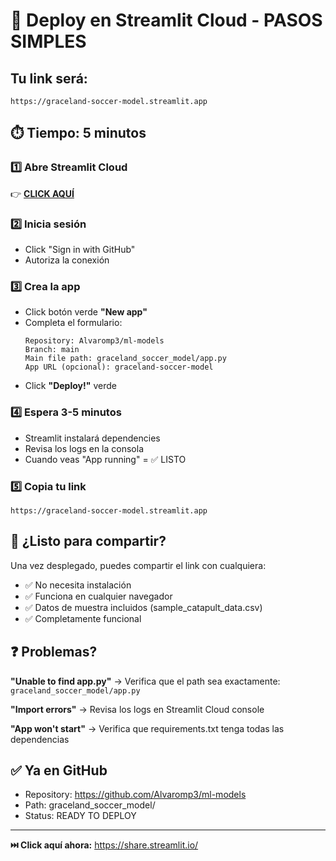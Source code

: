 # 🚀 Deploy en Streamlit Cloud - PASOS SIMPLES

## Tu link será: 
```
https://graceland-soccer-model.streamlit.app
```

## ⏱️ Tiempo: 5 minutos

### 1️⃣ Abre Streamlit Cloud
👉 **[CLICK AQUÍ](https://share.streamlit.io/)**

### 2️⃣ Inicia sesión
- Click "Sign in with GitHub"
- Autoriza la conexión

### 3️⃣ Crea la app
- Click botón verde **"New app"**
- Completa el formulario:
  ```
  Repository: Alvaromp3/ml-models
  Branch: main
  Main file path: graceland_soccer_model/app.py
  App URL (opcional): graceland-soccer-model
  ```
- Click **"Deploy!"** verde

### 4️⃣ Espera 3-5 minutos
- Streamlit instalará dependencies
- Revisa los logs en la consola
- Cuando veas "App running" = ✅ LISTO

### 5️⃣ Copia tu link
```
https://graceland-soccer-model.streamlit.app
```

## 🎯 ¿Listo para compartir?

Una vez desplegado, puedes compartir el link con cualquiera:
- ✅ No necesita instalación
- ✅ Funciona en cualquier navegador
- ✅ Datos de muestra incluidos (sample_catapult_data.csv)
- ✅ Completamente funcional

## ❓ Problemas?

**"Unable to find app.py"**
→ Verifica que el path sea exactamente: `graceland_soccer_model/app.py`

**"Import errors"**
→ Revisa los logs en Streamlit Cloud console

**"App won't start"**
→ Verifica que requirements.txt tenga todas las dependencias

## ✅ Ya en GitHub
- Repository: https://github.com/Alvaromp3/ml-models
- Path: graceland_soccer_model/
- Status: READY TO DEPLOY

---

**⏭️ Click aquí ahora:** https://share.streamlit.io/

